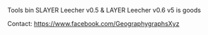 Tools bin SLAYER Leecher v0.5 & LAYER Leecher v0.6 
v5 is goods 

Contact: https://www.facebook.com/GeographygraphsXyz
